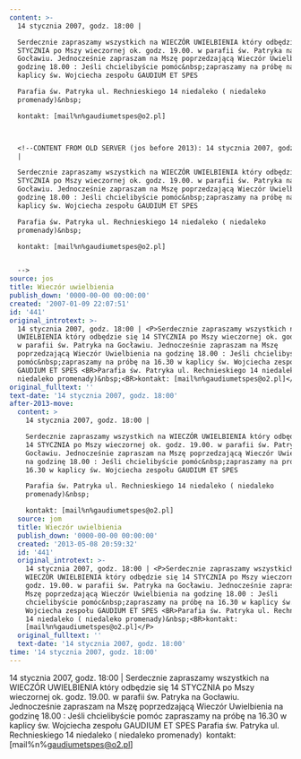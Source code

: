 ```yaml
---
content: >-
  14 stycznia 2007, godz. 18:00 | 

  Serdecznie zapraszamy wszystkich na WIECZÓR UWIELBIENIA który odbędzie się 14
  STYCZNIA po Mszy wieczornej ok. godz. 19.00. w parafii św. Patryka na
  Gocławiu. Jednocześnie zapraszam na Mszę poprzedzającą Wieczór Uwielbienia na
  godzinę 18.00 : Jeśli chcielibyście pomóc&nbsp;zapraszamy na próbę na 16.30 w
  kaplicy św. Wojciecha zespołu GAUDIUM ET SPES 

  Parafia św. Patryka ul. Rechnieskiego 14 niedaleko ( niedaleko
  promenady)&nbsp;

  kontakt: [mail%n%gaudiumetspes@o2.pl]



  <!--CONTENT FROM OLD SERVER (jos before 2013): 14 stycznia 2007, godz. 18:00
  | 

  Serdecznie zapraszamy wszystkich na WIECZÓR UWIELBIENIA który odbędzie się 14
  STYCZNIA po Mszy wieczornej ok. godz. 19.00. w parafii św. Patryka na
  Gocławiu. Jednocześnie zapraszam na Mszę poprzedzającą Wieczór Uwielbienia na
  godzinę 18.00 : Jeśli chcielibyście pomóc&nbsp;zapraszamy na próbę na 16.30 w
  kaplicy św. Wojciecha zespołu GAUDIUM ET SPES 

  Parafia św. Patryka ul. Rechnieskiego 14 niedaleko ( niedaleko
  promenady)&nbsp;

  kontakt: [mail%n%gaudiumetspes@o2.pl]


  -->
source: jos
title: Wieczór uwielbienia
publish_down: '0000-00-00 00:00:00'
created: '2007-01-09 22:07:51'
id: '441'
original_introtext: >-
  14 stycznia 2007, godz. 18:00 | <P>Serdecznie zapraszamy wszystkich na WIECZÓR
  UWIELBIENIA który odbędzie się 14 STYCZNIA po Mszy wieczornej ok. godz. 19.00.
  w parafii św. Patryka na Gocławiu. Jednocześnie zapraszam na Mszę
  poprzedzającą Wieczór Uwielbienia na godzinę 18.00 : Jeśli chcielibyście
  pomóc&nbsp;zapraszamy na próbę na 16.30 w kaplicy św. Wojciecha zespołu
  GAUDIUM ET SPES <BR>Parafia św. Patryka ul. Rechnieskiego 14 niedaleko (
  niedaleko promenady)&nbsp;<BR>kontakt: [mail%n%gaudiumetspes@o2.pl]</P>
original_fulltext: ''
text-date: '14 stycznia 2007, godz. 18:00'
after-2013-move:
  content: >
    14 stycznia 2007, godz. 18:00 | 

    Serdecznie zapraszamy wszystkich na WIECZÓR UWIELBIENIA który odbędzie się
    14 STYCZNIA po Mszy wieczornej ok. godz. 19.00. w parafii św. Patryka na
    Gocławiu. Jednocześnie zapraszam na Mszę poprzedzającą Wieczór Uwielbienia
    na godzinę 18.00 : Jeśli chcielibyście pomóc&nbsp;zapraszamy na próbę na
    16.30 w kaplicy św. Wojciecha zespołu GAUDIUM ET SPES 

    Parafia św. Patryka ul. Rechnieskiego 14 niedaleko ( niedaleko
    promenady)&nbsp;

    kontakt: [mail%n%gaudiumetspes@o2.pl]
  source: jom
  title: Wieczór uwielbienia
  publish_down: '0000-00-00 00:00:00'
  created: '2013-05-08 20:59:32'
  id: '441'
  original_introtext: >-
    14 stycznia 2007, godz. 18:00 | <P>Serdecznie zapraszamy wszystkich na
    WIECZÓR UWIELBIENIA który odbędzie się 14 STYCZNIA po Mszy wieczornej ok.
    godz. 19.00. w parafii św. Patryka na Gocławiu. Jednocześnie zapraszam na
    Mszę poprzedzającą Wieczór Uwielbienia na godzinę 18.00 : Jeśli
    chcielibyście pomóc&nbsp;zapraszamy na próbę na 16.30 w kaplicy św.
    Wojciecha zespołu GAUDIUM ET SPES <BR>Parafia św. Patryka ul. Rechnieskiego
    14 niedaleko ( niedaleko promenady)&nbsp;<BR>kontakt:
    [mail%n%gaudiumetspes@o2.pl]</P>
  original_fulltext: ''
  text-date: '14 stycznia 2007, godz. 18:00'
time: '14 stycznia 2007, godz. 18:00'
---
```

14 stycznia 2007, godz. 18:00 | 
Serdecznie zapraszamy wszystkich na WIECZÓR UWIELBIENIA który odbędzie się 14 STYCZNIA po Mszy wieczornej ok. godz. 19.00. w parafii św. Patryka na Gocławiu. Jednocześnie zapraszam na Mszę poprzedzającą Wieczór Uwielbienia na godzinę 18.00 : Jeśli chcielibyście pomóc&nbsp;zapraszamy na próbę na 16.30 w kaplicy św. Wojciecha zespołu GAUDIUM ET SPES 
Parafia św. Patryka ul. Rechnieskiego 14 niedaleko ( niedaleko promenady)&nbsp;
kontakt: [mail%n%gaudiumetspes@o2.pl]


<!--CONTENT FROM OLD SERVER (jos before 2013): 14 stycznia 2007, godz. 18:00 | 
Serdecznie zapraszamy wszystkich na WIECZÓR UWIELBIENIA który odbędzie się 14 STYCZNIA po Mszy wieczornej ok. godz. 19.00. w parafii św. Patryka na Gocławiu. Jednocześnie zapraszam na Mszę poprzedzającą Wieczór Uwielbienia na godzinę 18.00 : Jeśli chcielibyście pomóc&nbsp;zapraszamy na próbę na 16.30 w kaplicy św. Wojciecha zespołu GAUDIUM ET SPES 
Parafia św. Patryka ul. Rechnieskiego 14 niedaleko ( niedaleko promenady)&nbsp;
kontakt: [mail%n%gaudiumetspes@o2.pl]

-->

<!--{{json:{"created_date":"2007-01-09 22:07:51","publish_down":"0000-00-00 00:00:00","id":"441"}}}-->